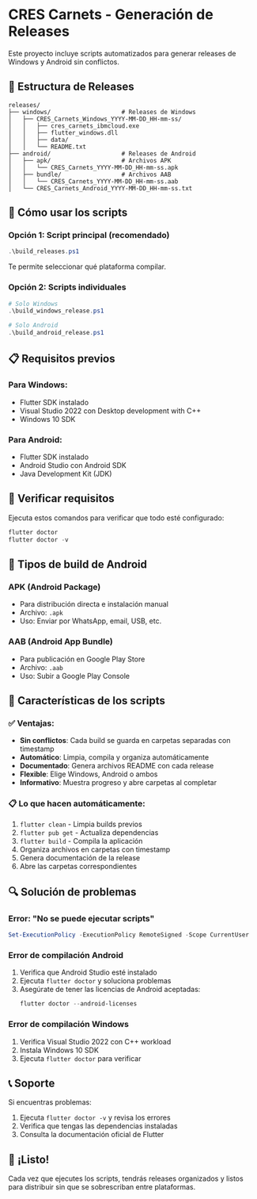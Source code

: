 # CRES Carnets - Generación de Releases

Este proyecto incluye scripts automatizados para generar releases de Windows y Android sin conflictos.

## 📁 Estructura de Releases

```
releases/
├── windows/                    # Releases de Windows
│   ├── CRES_Carnets_Windows_YYYY-MM-DD_HH-mm-ss/
│   │   ├── cres_carnets_ibmcloud.exe
│   │   ├── flutter_windows.dll
│   │   ├── data/
│   │   └── README.txt
├── android/                    # Releases de Android
│   ├── apk/                    # Archivos APK
│   │   └── CRES_Carnets_YYYY-MM-DD_HH-mm-ss.apk
│   ├── bundle/                 # Archivos AAB
│   │   └── CRES_Carnets_YYYY-MM-DD_HH-mm-ss.aab
│   └── CRES_Carnets_Android_YYYY-MM-DD_HH-mm-ss.txt
```

## 🚀 Cómo usar los scripts

### Opción 1: Script principal (recomendado)
```powershell
.\build_releases.ps1
```
Te permite seleccionar qué plataforma compilar.

### Opción 2: Scripts individuales
```powershell
# Solo Windows
.\build_windows_release.ps1

# Solo Android
.\build_android_release.ps1
```

## 📋 Requisitos previos

### Para Windows:
- Flutter SDK instalado
- Visual Studio 2022 con Desktop development with C++
- Windows 10 SDK

### Para Android:
- Flutter SDK instalado
- Android Studio con Android SDK
- Java Development Kit (JDK)

## 🔧 Verificar requisitos

Ejecuta estos comandos para verificar que todo esté configurado:

```powershell
flutter doctor
flutter doctor -v
```

## 📱 Tipos de build de Android

### APK (Android Package)
- Para distribución directa e instalación manual
- Archivo: `.apk`
- Uso: Enviar por WhatsApp, email, USB, etc.

### AAB (Android App Bundle)
- Para publicación en Google Play Store
- Archivo: `.aab`
- Uso: Subir a Google Play Console

## 🎯 Características de los scripts

### ✅ Ventajas:
- **Sin conflictos**: Cada build se guarda en carpetas separadas con timestamp
- **Automático**: Limpia, compila y organiza automáticamente
- **Documentado**: Genera archivos README con cada release
- **Flexible**: Elige Windows, Android o ambos
- **Informativo**: Muestra progreso y abre carpetas al completar

### 📋 Lo que hacen automáticamente:
1. `flutter clean` - Limpia builds previos
2. `flutter pub get` - Actualiza dependencias
3. `flutter build` - Compila la aplicación
4. Organiza archivos en carpetas con timestamp
5. Genera documentación de la release
6. Abre las carpetas correspondientes

## 🔍 Solución de problemas

### Error: "No se puede ejecutar scripts"
```powershell
Set-ExecutionPolicy -ExecutionPolicy RemoteSigned -Scope CurrentUser
```

### Error de compilación Android
1. Verifica que Android Studio esté instalado
2. Ejecuta `flutter doctor` y soluciona problemas
3. Asegúrate de tener las licencias de Android aceptadas:
   ```powershell
   flutter doctor --android-licenses
   ```

### Error de compilación Windows
1. Verifica Visual Studio 2022 con C++ workload
2. Instala Windows 10 SDK
3. Ejecuta `flutter doctor` para verificar

## 📞 Soporte

Si encuentras problemas:
1. Ejecuta `flutter doctor -v` y revisa los errores
2. Verifica que tengas las dependencias instaladas
3. Consulta la documentación oficial de Flutter

## 🎉 ¡Listo!

Cada vez que ejecutes los scripts, tendrás releases organizados y listos para distribuir sin que se sobrescriban entre plataformas.
